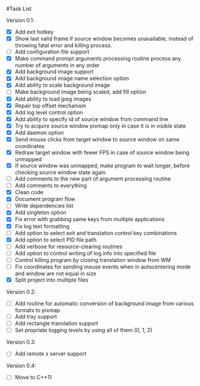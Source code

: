 #Task List

Version 0.1:
- [x] Add exit hotkey
- [x] Show last valid frame if source window becomes unavailable,
 instead of throwing fatal error and killing process.
- [ ] Add configuration file support
- [x] Make command prompt arguments processing routine process any number of 
arguments in any order
- [x] Add background image support
- [x] Add background image name selection option
- [x] Add ability to scale background image
- [ ] Make background image being scaled, add fill option
- [x] Add ability to load jpeg images
- [x] Repair top offset mechanism
- [x] Add log level control option
- [x] Add ability to specify id of source window from command line
- [x] Try to acquire source window pixmap only in case it is in visible state
- [x] Add daemon option
- [x] Send mouse clicks from target window to source window on same coordinates
- [x] Redraw target window with fewer FPS in case of source window being 
unmapped
- [x] If source window was unmapped, make program to wait longer, before 
checking source window state again
- [ ] Add comments to the new part of argument processing routine
- [ ] Add comments to everything
- [x] Clean code
- [x] Document program flow
- [ ] Write dependencies list
- [x] Add singleton option
- [x] Fix error with grabbing same keys from multiple applications
- [x] Fix log text formatting
- [ ] Add option to select exit and translation control key combinations
- [x] Add option to select PID file path
- [ ] Add verbose for resource-clearing routines
- [ ] Add option to control writing of log info into specified file
- [ ] Control killing program by closing translation window from WM
- [ ] Fix coordinates for sending mouse events when in autocentering mode and
 window are not equal in size
- [x] Split project into multiple files

Version 0.2:
- [ ] Add routine for automatic conversion of background image from various
 formats to pixmap
- [ ] Add tray support
- [ ] Add rectangle translation support
- [ ] Set propriate logging levels by using all of them (0, 1, 2)

Version 0.3:
- [ ] Add remote x server support

Version 0.4:
- [ ] Move to C++11